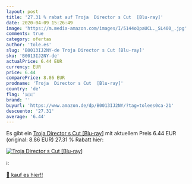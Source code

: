```yaml
---
layout: post
title: '27.31 % rabat auf Troja  Director s Cut  [Blu-ray]'
date: 2020-04-09 15:26:49
image: 'https://m.media-amazon.com/images/I/5144oQpaUCL._SL400_.jpg'
comments: true
category: ofertas
author: 'tole.es'
slug: 'B0013IJ2NY-de Troja Director s Cut [Blu-ray]'
sku: 'B0013IJ2NY-de'
actualPrice: 6.44 EUR
currency: EUR
price: 6.44
comparePrice: 8.86 EUR
prodname: 'Troja  Director s Cut  [Blu-ray]'
country: 'de'
flag: '🇩🇪'
brand: ''
buyurl: 'https://www.amazon.de/dp/B0013IJ2NY/?tag=tolees0ca-21'
descuento: '27.31'
average: '6.44'
---
```


Es gibt ein [Troja  Director s Cut  [Blu-ray]](https://www.amazon.de/dp/B0013IJ2NY/?tag=tolees0ca-21) mit aktuellem Preis 6.44 EUR (original: 8.86 EUR) 27.31 % Rabatt hier:

[![Troja  Director s Cut  [Blu-ray]](https://m.media-amazon.com/images/I/5144oQpaUCL._SL400_.jpg)](https://www.amazon.de/dp/B0013IJ2NY/?tag=tolees0ca-21)

ℹ️:


[🛒 kauf es hier!!](https://www.amazon.de/dp/B0013IJ2NY/?tag=tolees0ca-21)
